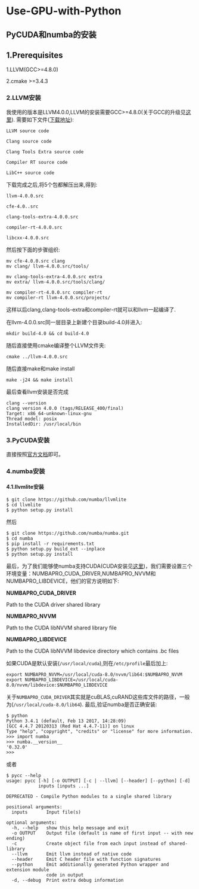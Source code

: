# Use-GPU-with-Python
## PyCUDA和numba的安装
## 1.Prerequisites
1.LLVM(GCC>=4.8.0)

2.cmake >=3.4.3
### 2.LLVM安装
我使用的版本是LLVM4.0.0,LLVM的安装需要GCC>=4.8.0(关于GCC的升级见[这里](https://github.com/KanDdy/How-to-confugure-TensorFlow-on-Redhat-6.6)).
需要如下文件([下载地址](http://llvm.org/releases/download.html#4.0.0)):
```
LLVM source code

Clang source code

Clang Tools Extra source code

Compiler RT source code

LibC++ source code
```
下载完成之后,将5个包都解压出来,得到:
```
llvm-4.0.0.src

cfe-4.0..src

clang-tools-extra-4.0.0.src

compiler-rt-4.0.0.src

libcxx-4.0.0.src
```
然后按下面的步骤组织:
```
mv cfe-4.0.0.src clang
mv clang/ llvm-4.0.0.src/tools/

mv clang-tools-extra-4.0.0.src extra
mv extra/ llvm-4.0.0.src/tools/clang/

mv compiler-rt-4.0.0.src compiler-rt
mv compiler-rt llvm-4.0.0.src/projects/
```
这样以后clang,clang-tools-extra和compiler-rt就可以和llvm一起编译了.

在llvm-4.0.0.src同一层目录上新建个目录build-4.0并进入:
```
mkdir build-4.0 && cd build-4.0
```
随后直接使用cmake编译整个LLVM文件夹:
```
cmake ../llvm-4.0.0.src
```
随后直接make和make install
```
make -j24 && make install
```
最后查看llvm安装是否完成
```
clang --version
clang version 4.0.0 (tags/RELEASE_400/final)
Target: x86_64-unknown-linux-gnu
Thread model: posix
InstalledDir: /usr/local/bin
```
### 3.PyCUDA安装
直接按照[官方文档](https://wiki.tiker.net/PyCuda/Installation/Linux)即可。
### 4.numba安装
#### 4.1.llvmlite安装
```
$ git clone https://github.com/numba/llvmlite
$ cd llvmlite
$ python setup.py install
```
然后
```
$ git clone https://github.com/numba/numba.git
$ cd numba
$ pip install -r requirements.txt
$ python setup.py build_ext --inplace
$ python setup.py install
```
最后，为了我们能够使numba支持CUDA(CUDA安装见[这里](https://github.com/KanDdy/How-to-confugure-TensorFlow-on-Redhat-6.6))，我们需要设置三个环境变量：NUMBAPRO_CUDA_DRIVER,NUMBAPRO_NVVM和NUMBAPRO_LIBDEVICE，他们的官方说明如下:

**NUMBAPRO_CUDA_DRIVER**

Path to the CUDA driver shared library

**NUMBAPRO_NVVM**

Path to the CUDA libNVVM shared library file

**NUMBAPRO_LIBDEVICE**

Path to the CUDA libNVVM libdevice directory which contains .bc files

如果CUDA是默认安装(`/usr/local/cuda`),则在`/etc/profile`最后加上:

```
export NUMBAPRO_NVVM=/usr/local/cuda-8.0/nvvm/lib64:$NUMBAPRO_NVVM
export NUMBAPRO_LIBDEVICE=/usr/local/cuda-8.0/nvvm/libdevice:$NUMBAPRO_LIBDEVICE
```
关于`NUMBAPRO_CUDA_DRIVER`其实就是cuBLAS,cuRAND这些库文件的路径，一般为(`/usr/local/cuda-8.0/lib64`).
最后,验证numba是否正确安装:
```
$ python
Python 3.4.1 (default, Feb 13 2017, 14:28:09)
[GCC 4.4.7 20120313 (Red Hat 4.4.7-11)] on linux
Type "help", "copyright", "credits" or "license" for more information.
>>> import numba
>>> numba.__version__
'0.32.0'
>>>
```
或者
```
$ pycc --help
usage: pycc [-h] [-o OUTPUT] [-c | --llvm] [--header] [--python] [-d]
            inputs [inputs ...]

DEPRECATED - Compile Python modules to a single shared library

positional arguments:
  inputs       Input file(s)

optional arguments:
  -h, --help   show this help message and exit
  -o OUTPUT    Output file (default is name of first input -- with new ending)
  -c           Create object file from each input instead of shared-library
  --llvm       Emit llvm instead of native code
  --header     Emit C header file with function signatures
  --python     Emit additionally generated Python wrapper and extension module
               code in output
  -d, --debug  Print extra debug information
```
